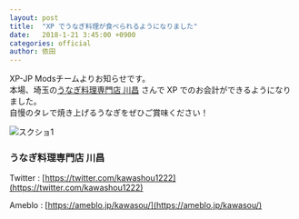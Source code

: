 ```yaml
---
layout: post
title:  "XP でうなぎ料理が食べられるようになりました"
date:   2018-1-21 3:45:00 +0900
categories: official
author: 依田
---  
```

XP-JP Modsチームよりお知らせです。  
本場、埼玉の[うなぎ料理専門店 川昌](https://ameblo.jp/kawasou/) さんで XP でのお会計ができるようになりました。  
自慢のタレで焼き上げるうなぎをぜひご賞味ください！  

![スクショ1]({{site.baseurl}}/images/2018/01/kawashou.jpg)  

### うなぎ料理専門店 川昌  

Twitter : [https://twitter.com/kawashou1222](https://twitter.com/kawashou1222)  

Ameblo : [https://ameblo.jp/kawasou/](https://ameblo.jp/kawasou/)  
